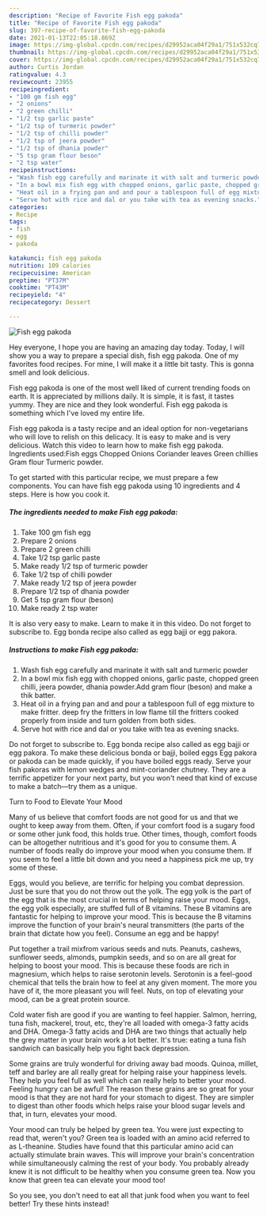 ```yaml
---
description: "Recipe of Favorite Fish egg pakoda"
title: "Recipe of Favorite Fish egg pakoda"
slug: 397-recipe-of-favorite-fish-egg-pakoda
date: 2021-01-13T22:05:18.869Z
image: https://img-global.cpcdn.com/recipes/d29952aca04f29a1/751x532cq70/fish-egg-pakoda-recipe-main-photo.jpg
thumbnail: https://img-global.cpcdn.com/recipes/d29952aca04f29a1/751x532cq70/fish-egg-pakoda-recipe-main-photo.jpg
cover: https://img-global.cpcdn.com/recipes/d29952aca04f29a1/751x532cq70/fish-egg-pakoda-recipe-main-photo.jpg
author: Curtis Jordan
ratingvalue: 4.3
reviewcount: 23955
recipeingredient:
- "100 gm fish egg"
- "2 onions"
- "2 green chilli"
- "1/2 tsp garlic paste"
- "1/2 tsp of turmeric powder"
- "1/2 tsp of chilli powder"
- "1/2 tsp of jeera powder"
- "1/2 tsp of dhania powder"
- "5 tsp gram flour beson"
- "2 tsp water"
recipeinstructions:
- "Wash fish egg carefully and marinate it with salt and turmeric powder"
- "In a bowl mix fish egg with chopped onions, garlic paste, chopped green chilli, jeera powder, dhania powder.Add gram flour (beson) and make a thik batter."
- "Heat oil in a frying pan and and pour a tablespoon full of egg mixture to make fritter. deep fry the fritters in low flame till the fritters cooked properly from inside and turn golden from both sides."
- "Serve hot with rice and dal or you take with tea as evening snacks."
categories:
- Recipe
tags:
- fish
- egg
- pakoda

katakunci: fish egg pakoda 
nutrition: 109 calories
recipecuisine: American
preptime: "PT37M"
cooktime: "PT43M"
recipeyield: "4"
recipecategory: Dessert

---
```



![Fish egg pakoda](https://img-global.cpcdn.com/recipes/d29952aca04f29a1/751x532cq70/fish-egg-pakoda-recipe-main-photo.jpg)

Hey everyone, I hope you are having an amazing day today. Today, I will show you a way to prepare a special dish, fish egg pakoda. One of my favorites food recipes. For mine, I will make it a little bit tasty. This is gonna smell and look delicious.

Fish egg pakoda is one of the most well liked of current trending foods on earth. It is appreciated by millions daily. It is simple, it is fast, it tastes yummy. They are nice and they look wonderful. Fish egg pakoda is something which I've loved my entire life.

Fish egg pakoda is a tasty recipe and an ideal option for non-vegetarians who will love to relish on this delicacy. It is easy to make and is very delicious. Watch this video to learn how to make fish egg pakoda. Ingredients used:Fish eggs Chopped Onions Coriander leaves Green chillies Gram flour Turmeric powder.


To get started with this particular recipe, we must prepare a few components. You can have fish egg pakoda using 10 ingredients and 4 steps. Here is how you cook it.

<!--inarticleads1-->

##### The ingredients needed to make Fish egg pakoda:

1. Take 100 gm fish egg
1. Prepare 2 onions
1. Prepare 2 green chilli
1. Take 1/2 tsp garlic paste
1. Make ready 1/2 tsp of turmeric powder
1. Take 1/2 tsp of chilli powder
1. Make ready 1/2 tsp of jeera powder
1. Prepare 1/2 tsp of dhania powder
1. Get 5 tsp gram flour (beson)
1. Make ready 2 tsp water


It is also very easy to make. Learn to make it in this video. Do not forget to subscribe to. Egg bonda recipe also called as egg bajji or egg pakora. 

<!--inarticleads2-->

##### Instructions to make Fish egg pakoda:

1. Wash fish egg carefully and marinate it with salt and turmeric powder
1. In a bowl mix fish egg with chopped onions, garlic paste, chopped green chilli, jeera powder, dhania powder.Add gram flour (beson) and make a thik batter.
1. Heat oil in a frying pan and and pour a tablespoon full of egg mixture to make fritter. deep fry the fritters in low flame till the fritters cooked properly from inside and turn golden from both sides.
1. Serve hot with rice and dal or you take with tea as evening snacks.


Do not forget to subscribe to. Egg bonda recipe also called as egg bajji or egg pakora. To make these delicious bonda or bajji, boiled eggs Egg pakora or pakoda can be made quickly, if you have boiled eggs ready. Serve your fish pakoras with lemon wedges and mint-coriander chutney. They are a terrific appetizer for your next party, but you won&#39;t need that kind of excuse to make a batch—try them as a unique. 

Turn to Food to Elevate Your Mood


Many of us believe that comfort foods are not good for us and that we ought to keep away from them. Often, if your comfort food is a sugary food or some other junk food, this holds true. Other times, though, comfort foods can be altogether nutritious and it's good for you to consume them. A number of foods really do improve your mood when you consume them. If you seem to feel a little bit down and you need a happiness pick me up, try some of these.

Eggs, would you believe, are terrific for helping you combat depression. Just be sure that you do not throw out the yolk. The egg yolk is the part of the egg that is the most crucial in terms of helping raise your mood. Eggs, the egg yolk especially, are stuffed full of B vitamins. These B vitamins are fantastic for helping to improve your mood. This is because the B vitamins improve the function of your brain's neural transmitters (the parts of the brain that dictate how you feel). Consume an egg and be happy!

Put together a trail mixfrom various seeds and nuts. Peanuts, cashews, sunflower seeds, almonds, pumpkin seeds, and so on are all great for helping to boost your mood. This is because these foods are rich in magnesium, which helps to raise serotonin levels. Serotonin is a feel-good chemical that tells the brain how to feel at any given moment. The more you have of it, the more pleasant you will feel. Nuts, on top of elevating your mood, can be a great protein source.

Cold water fish are good if you are wanting to feel happier. Salmon, herring, tuna fish, mackerel, trout, etc, they're all loaded with omega-3 fatty acids and DHA. Omega-3 fatty acids and DHA are two things that actually help the grey matter in your brain work a lot better. It's true: eating a tuna fish sandwich can basically help you fight back depression. 

Some grains are truly wonderful for driving away bad moods. Quinoa, millet, teff and barley are all really great for helping raise your happiness levels. They help you feel full as well which can really help to better your mood. Feeling hungry can be awful! The reason these grains are so great for your mood is that they are not hard for your stomach to digest. They are simpler to digest than other foods which helps raise your blood sugar levels and that, in turn, elevates your mood.

Your mood can truly be helped by green tea. You were just expecting to read that, weren't you? Green tea is loaded with an amino acid referred to as L-theanine. Studies have found that this particular amino acid can actually stimulate brain waves. This will improve your brain's concentration while simultaneously calming the rest of your body. You probably already knew it is not difficult to be healthy when you consume green tea. Now you know that green tea can elevate your mood too!

So you see, you don't need to eat all that junk food when you want to feel better! Try  these hints  instead!

